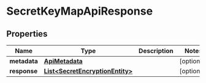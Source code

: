 

# SecretKeyMapApiResponse


## Properties

Name | Type | Description | Notes
------------ | ------------- | ------------- | -------------
**metadata** | [**ApiMetadata**](ApiMetadata.md) |  |  [optional]
**response** | [**List&lt;SecretEncryptionEntity&gt;**](SecretEncryptionEntity.md) |  |  [optional]



